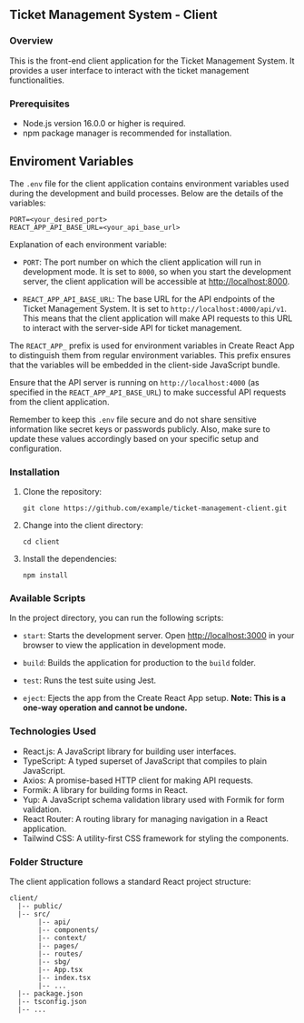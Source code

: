 ## Ticket Management System - Client

### Overview

This is the front-end client application for the Ticket Management System. It provides a user interface to interact with the ticket management functionalities.

### Prerequisites

- Node.js version 16.0.0 or higher is required.
- npm package manager is recommended for installation.

## Enviroment Variables

The `.env` file for the client application contains environment variables used during the development and build processes. Below are the details of the variables:

```
PORT=<your_desired_port>
REACT_APP_API_BASE_URL=<your_api_base_url>
```

Explanation of each environment variable:

- `PORT`: The port number on which the client application will run in development mode. It is set to `8000`, so when you start the development server, the client application will be accessible at [http://localhost:8000](http://localhost:8000).

- `REACT_APP_API_BASE_URL`: The base URL for the API endpoints of the Ticket Management System. It is set to `http://localhost:4000/api/v1`. This means that the client application will make API requests to this URL to interact with the server-side API for ticket management.

The `REACT_APP_` prefix is used for environment variables in Create React App to distinguish them from regular environment variables. This prefix ensures that the variables will be embedded in the client-side JavaScript bundle.

Ensure that the API server is running on `http://localhost:4000` (as specified in the `REACT_APP_API_BASE_URL`) to make successful API requests from the client application.

Remember to keep this `.env` file secure and do not share sensitive information like secret keys or passwords publicly. Also, make sure to update these values accordingly based on your specific setup and configuration.
### Installation

1. Clone the repository:

   ```
   git clone https://github.com/example/ticket-management-client.git
   ```

2. Change into the client directory:

   ```
   cd client
   ```

3. Install the dependencies:

   ```
   npm install
   ```

### Available Scripts

In the project directory, you can run the following scripts:

- `start`: Starts the development server. Open [http://localhost:3000](http://localhost:3000) in your browser to view the application in development mode.

- `build`: Builds the application for production to the `build` folder.

- `test`: Runs the test suite using Jest.

- `eject`: Ejects the app from the Create React App setup. **Note: This is a one-way operation and cannot be undone.**

### Technologies Used

- React.js: A JavaScript library for building user interfaces.
- TypeScript: A typed superset of JavaScript that compiles to plain JavaScript.
- Axios: A promise-based HTTP client for making API requests.
- Formik: A library for building forms in React.
- Yup: A JavaScript schema validation library used with Formik for form validation.
- React Router: A routing library for managing navigation in a React application.
- Tailwind CSS: A utility-first CSS framework for styling the components.

### Folder Structure

The client application follows a standard React project structure:

```
client/
  |-- public/
  |-- src/
       |-- api/
       |-- components/
       |-- context/
       |-- pages/
       |-- routes/
       |-- sbg/
       |-- App.tsx
       |-- index.tsx
       |-- ...
  |-- package.json
  |-- tsconfig.json
  |-- ...
```
